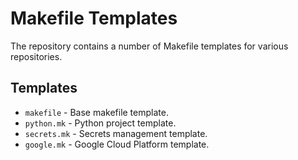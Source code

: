 # Makefile Templates

The repository contains a number of Makefile templates for various repositories.

## Templates

- `makefile` - Base makefile template.
- `python.mk` - Python project template.
- `secrets.mk` - Secrets management template.
- `google.mk` - Google Cloud Platform template.
